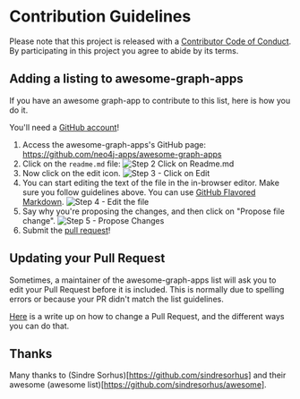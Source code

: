 # Contribution Guidelines

Please note that this project is released with a [Contributor Code of Conduct](code-of-conduct.md). By participating in this project you agree to abide by its terms.

## Adding a listing to awesome-graph-apps

If you have an awesome graph-app to contribute to this list, here is how you do it.

You'll need a [GitHub account](https://github.com/join)!

1. Access the awesome-graph-apps's GitHub page: https://github.com/neo4j-apps/awesome-graph-apps
2. Click on the `readme.md` file: ![Step 2 Click on Readme.md](https://cloud.githubusercontent.com/assets/170270/9402920/53a7e3ea-480c-11e5-9d81-aecf64be55eb.png)
3. Now click on the edit icon. ![Step 3 - Click on Edit](https://cloud.githubusercontent.com/assets/170270/9402927/6506af22-480c-11e5-8c18-7ea823530099.png)
4. You can start editing the text of the file in the in-browser editor. Make sure you follow guidelines above. You can use [GitHub Flavored Markdown](https://help.github.com/articles/github-flavored-markdown/). ![Step 4 - Edit the file](https://cloud.githubusercontent.com/assets/170270/9402932/7301c3a0-480c-11e5-81f5-7e343b71674f.png)
5. Say why you're proposing the changes, and then click on "Propose file change". ![Step 5 - Propose Changes](https://cloud.githubusercontent.com/assets/170270/9402937/7dd0652a-480c-11e5-9138-bd14244593d5.png)
6. Submit the [pull request](https://help.github.com/articles/using-pull-requests/)!

## Updating your Pull Request

Sometimes, a maintainer of the awesome-graph-apps list will ask you to edit your Pull Request before it is included. This is normally due to spelling errors or because your PR didn't match the list guidelines.

[Here](https://github.com/RichardLitt/knowledge/blob/master/github/amending-a-commit-guide.md) is a write up on how to change a Pull Request, and the different ways you can do that.


## Thanks

Many thanks to (Sindre Sorhus)[https://github.com/sindresorhus] and their awesome (awesome list)[https://github.com/sindresorhus/awesome].
